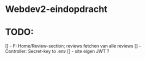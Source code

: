 # Webdev2-eindopdracht
 
# TODO:
[] - F: Home/Review-section; reviews fetchen van alle reviews 
[] - Controller: Secret-key to .env
[] - site eigen JWT ?